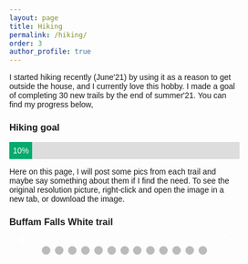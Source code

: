 ```yaml
---
layout: page
title: Hiking
permalink: /hiking/
order: 3
author_profile: true
---
```


I started hiking recently (June'21) by using it as a reason to get outside the house, and I currently love this hobby. I made a goal of completing 30 new trails by the end of summer'21. You can find my progress below,



<style>
#myProgress {
  width: 100%;
  background-color: #ddd;
}

#myBar {
  width: 10%;
  height: 30px;
  background-color: #04AA6D;
  text-align: center;
  line-height: 30px;
  color: white;
}
</style>
<body>

<h3>Hiking goal</h3>

<div id="myProgress">
  <div id="myBar">10% (3/30)</div>
</div>

</body>

Here on this page, I will post some pics from each trail and maybe say something about them if I find the need. To see the original resolution picture, right-click and open the image in a new tab, or download the image.

<html>
<head>
<meta name="viewport" content="width=device-width, initial-scale=1">

<style>
* {box-sizing: border-box}
body {font-family: Verdana, sans-serif; margin:0}
.mySlides {display: none}
img {vertical-align: middle;}

/* Slideshow container */
.slideshow-container {
  max-width: 1000px;
  position: relative;
  margin: auto;
}

/* Next & previous buttons */
.prev, .next {
  cursor: pointer;
  position: absolute;
  top: 50%;
  width: auto;
  padding: 15px;
  margin-top: -22px;
  color: white;
  font-weight: bold;
  font-size: 18px;
  transition: 0.6s ease;
  border-radius: 0 3px 3px 0;
  user-select: none;
}

/* Position the "next button" to the right */
.next {
  right: 0;
  border-radius: 3px 0 0 3px;
}

/* On hover, add a black background color with a little bit see-through */
.prev:hover, .next:hover {
  background-color: rgba(0,0,0,0.8);
}

/* Caption text */
.text {
  color: #f2f2f2;
  font-size: 15px;
  padding: 8px 12px;
  position: absolute;
  bottom: 8px;
  width: 100%;
  text-align: center;
}

/* Number text (1/3 etc) */
.numbertext {
  color: #f2f2f2;
  font-size: 12px;
  padding: 8px 12px;
  position: absolute;
  top: 0;
}

/* The dots/bullets/indicators */
.dot {
  cursor: pointer;
  height: 15px;
  width: 15px;
  margin: 0 2px;
  background-color: #bbb;
  border-radius: 50%;
  display: inline-block;
  transition: background-color 0.6s ease;
}

.active, .dot:hover {
  background-color: #717171;
}

/* Fading animation */
.fade {
  -webkit-animation-name: fade;
  -webkit-animation-duration: 1.5s;
  animation-name: fade;
  animation-duration: 1.5s;
}

@-webkit-keyframes fade {
  from {opacity: .4} 
  to {opacity: 1}
}

@keyframes fade {
  from {opacity: .4} 
  to {opacity: 1}
}

/* On smaller screens, decrease text size */
@media only screen and (max-width: 300px) {
  .prev, .next,.text {font-size: 11px}
}
</style>

</head>
<body>
<h3>Buffam Falls White trail</h3>
<div class="slideshow-container">

<div class="mySlides fade">
  <div class="numbertext">1 / 13</div>
  <img src="{{ site.url }}/assets/hiking/Buffan_falls/PXL_20210703_154230508_resize.jpg"   >
  
</div>

<div class="mySlides fade">
  <div class="numbertext">2 / 13</div>
  <img src="{{ site.url }}/assets/hiking/Buffan_falls/PXL_20210703_154257849_resize.jpg"  >
  
</div>

<div class="mySlides fade">
  <div class="numbertext">3 / 13</div>
  <img src="{{ site.url }}/assets/hiking/Buffan_falls/PXL_20210703_154527196_resize.jpg"  >
  
</div>

<div class="mySlides fade">
  <div class="numbertext">4 / 13</div>
  <img src="{{ site.url }}/assets/hiking/Buffan_falls/PXL_20210703_154711204_resize.jpg"  >
  
</div>

<div class="mySlides fade">
  <div class="numbertext">5 / 13</div>
  <img src="{{ site.url }}/assets/hiking/Buffan_falls/PXL_20210703_154811626_resize.jpg">
  
</div>

<div class="mySlides fade">
  <div class="numbertext">6 / 13</div>
  <img src="{{ site.url }}/assets/hiking/Buffan_falls/PXL_20210703_155242865_resize.jpg" >
  
</div>
<div class="mySlides fade">
  <div class="numbertext">7 / 3</div>
  <img src="{{ site.url }}/assets/hiking/Buffan_falls/PXL_20210703_161644318_resize.jpg" >
  
</div>
<div class="mySlides fade">
  <div class="numbertext">8 / 13</div>
  <img src="{{ site.url }}/assets/hiking/Buffan_falls/PXL_20210703_161648365_resize.jpg" >
  
</div>
<div class="mySlides fade">
  <div class="numbertext">9 / 13</div>
  <img src="{{ site.url }}/assets/hiking/Buffan_falls/PXL_20210703_162813633_resize.jpg">
  
</div>
<div class="mySlides fade">
  <div class="numbertext">10 / 13</div>
  <img src="{{ site.url }}/assets/hiking/Buffan_falls/PXL_20210703_165106057_resize.jpg" >
  
</div>
<div class="mySlides fade">
  <div class="numbertext">11 / 13</div>
  <img src="{{ site.url }}/assets/hiking/Buffan_falls/PXL_20210703_165249533_resize.jpg" >
  
</div>
<div class="mySlides fade">
  <div class="numbertext">12 / 13</div>
  <img src="{{ site.url }}/assets/hiking/Buffan_falls/PXL_20210703_170629729_resize.jpg" >
  
</div>
<div class="mySlides fade">
  <div class="numbertext">13 / 13</div>
  <img src="{{ site.url }}/assets/hiking/Buffan_falls/PXL_20210703_171639557_resize.jpg">
  
</div>

<a class="prev" onclick="plusSlides(-1)">&#10094;</a>
<a class="next" onclick="plusSlides(1)">&#10095;</a>

</div>
<br>

<div style="text-align:center">
  <span class="dot" onclick="currentSlide(1)"></span> 
  <span class="dot" onclick="currentSlide(2)"></span> 
  <span class="dot" onclick="currentSlide(3)"></span> 
  <span class="dot" onclick="currentSlide(4)"></span> 
  <span class="dot" onclick="currentSlide(5)"></span> 
  <span class="dot" onclick="currentSlide(6)"></span> 
  <span class="dot" onclick="currentSlide(7)"></span> 
  <span class="dot" onclick="currentSlide(8)"></span> 
  <span class="dot" onclick="currentSlide(9)"></span> 
  <span class="dot" onclick="currentSlide(10)"></span> 
  <span class="dot" onclick="currentSlide(11)"></span> 
  <span class="dot" onclick="currentSlide(12)"></span> 
  <span class="dot" onclick="currentSlide(13)"></span> 

</div>

<script>
var slideIndex = 1;
showSlides(slideIndex);

function plusSlides(n) {
  showSlides(slideIndex += n);
}

function currentSlide(n) {
  showSlides(slideIndex = n);
}

function showSlides(n) {
  var i;
  var slides = document.getElementsByClassName("mySlides");
  var dots = document.getElementsByClassName("dot");
  if (n > slides.length) {slideIndex = 1}    
  if (n < 1) {slideIndex = slides.length}
  for (i = 0; i < slides.length; i++) {
      slides[i].style.display = "none";  
  }
  for (i = 0; i < dots.length; i++) {
      dots[i].className = dots[i].className.replace(" active", "");
  }
  slides[slideIndex-1].style.display = "block";  
  dots[slideIndex-1].className += " active";
}
</script>

</body>
</html> 
